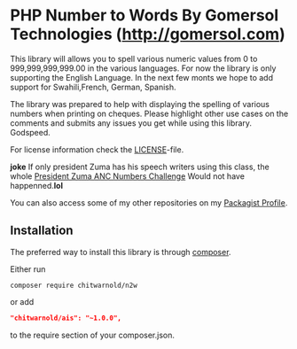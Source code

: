 PHP Number to Words By Gomersol Technologies (http://gomersol.com)
==================================================================================================

This library will allows you to spell various numeric values from 0 to 999,999,999,999.00 in the various languages. For now the library is only supporting the English Language.
In the next few monts we hope to add support for Swahili,French, German, Spanish.

The library was prepared to help with displaying the spelling of various numbers when printing on cheques. Please highlight other use cases on the comments and submits any issues
you get while using this library. Godspeed.

For license information check the [LICENSE](LICENSE.md)-file.

**joke** 
If only president Zuma has his speech writers using this class, the whole [President Zuma ANC Numbers Challenge](https://www.youtube.com/watch?v=nqNa6992ih4) Would not have happenned.**lol**

You can also access some of my other repositories on my [Packagist Profile](https://packagist.org/packages/chitwarnold/). 

Installation
------------

The preferred way to install this library is through [composer](http://getcomposer.org/download/).

Either run

```
composer require chitwarnold/n2w
```

or add

```json
"chitwarnold/ais": "~1.0.0",
```

to the require section of your composer.json.

